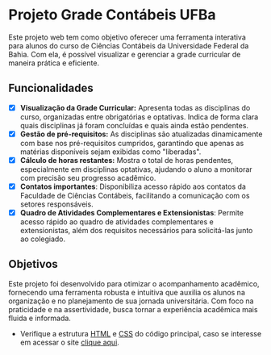 # Projeto Grade Contábeis UFBa

Este projeto web tem como objetivo oferecer uma ferramenta interativa para alunos do curso de Ciências Contábeis da Universidade Federal da Bahia. Com ela, é possível visualizar e gerenciar a grade curricular de maneira prática e eficiente.

## Funcionalidades
- [X] **Visualização da Grade Curricular:** Apresenta todas as disciplinas do curso, organizadas entre obrigatórias e optativas. Indica de forma clara quais disciplinas já foram concluídas e quais ainda estão pendentes.
- [X] **Gestão de pré-requisitos:** As disciplinas são atualizadas dinamicamente com base nos pré-requisitos cumpridos, garantindo que apenas as matérias disponíveis sejam exibidas como "liberadas".
- [X] **Cálculo de horas restantes:** Mostra o total de horas pendentes, especialmente em disciplinas optativas, ajudando o aluno a monitorar com precisão seu progresso acadêmico.
- [X] **Contatos importantes**: Disponibiliza acesso rápido aos contatos da Faculdade de Ciências Contábeis, facilitando a comunicação com os setores responsáveis.
- [X] **Quadro de Atividades Complementares e Extensionistas**: Permite acesso rápido ao quadro de atividades complementares e extensionistas, além dos requisitos necessários para solicitá-las junto ao colegiado.

## Objetivos
Este projeto foi desenvolvido para otimizar o acompanhamento acadêmico, fornecendo uma ferramenta robusta e intuitiva que auxilia os alunos na organização e no planejamento de sua jornada universitária. Com foco na praticidade e na assertividade, busca tornar a experiência acadêmica mais fluida e informada.


* Verifique a estrutura [HTML](https://github.com/reisleonardo/grade-contabeis-ufba/blob/main/index.html) e [CSS](https://github.com/reisleonardo/grade-contabeis-ufba/blob/main/style.css) do código principal, caso se interesse em acessar o site [clique aqui](https://reisleonardo.github.io/grade-contabeis-ufba/).
